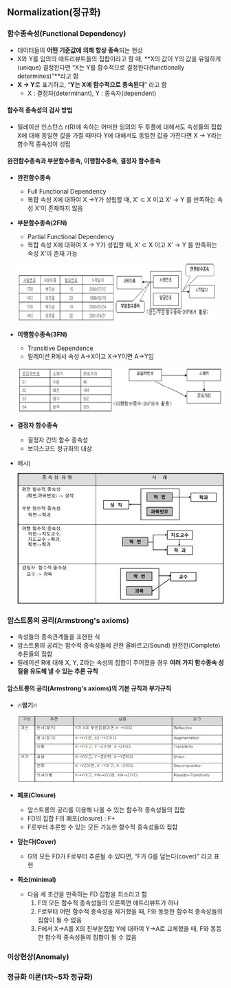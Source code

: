 ## Normalization(정규화)



### 함수종속성(Functional Dependency)

- 데이터들이 **어떤 기준값에 의해 항상 종속**되는 현상
- X와 Y를 임의의 애트리뷰트들의 집합이라고 할 때, **X의 값이 Y의 값을 유일하게(unique) 결정한다면 “X는 Y를 함수적으로 결정한다(functionally determines)”**라고 함
- **X → Y**로 표기하고, “**Y는 X에 함수적으로 종속된다**” 라고 함
  - X : 결정자(determinant), Y : 종속자(dependent)



#### 함수적 종속성의 검사 방법

- 릴레이션 인스턴스 r(R)에 속하는 어떠한 임의의 두 투플에 대해서도 속성들의 집합 X에 대해 동일한 값을 가질 때마다 Y에 대해서도 동일한 값을 가진다면 X → Y라는 함수적 종속성이 성립



#### 완전함수종속과 부분함수종속, 이행함수종속, 결정자 함수종속

- **완전함수종속**
  - Full Functional Dependency
  - 복합 속성 X에 대하여 X →Y가 성립할 때, X’ ⊂ X 이고 X’ → Y 를 만족하는 속성 X'이 존재하지 않음

- **부분함수종속(2FN)**

  - Partial Functional Dependency
  - 복합 속성 X에 대하여 X → Y가 성립할 때, X’ ⊂ X 이고 X’ → Y 를 만족하는 속성 X'이 존재 가능

   ![image-20201019231013556](..\img\image-20201019231013556.png)

  

- **이행함수종속(3FN)**

  - Transitive Dependence
  - 릴레이션 R에서 속성 A→X이고 X→Y이면 A→Y임

   ![image-20201019231247105](..\img\image-20201019231247105.png)

- **결정자 함수종속**

  - 결정자 간의 함수 종속성
  - 보이스코드 정규화의 대상

- 예시)

   <img src="..\img\image-20201019231429225.png" alt="image-20201019231429225" style="zoom:80%;" />

  



### 암스트롱의 공리(Armstrong's axioms)

- 속성들의 종속관계들을 표현한 식
- 암스트롱의 공리는 함수적 종속성들에 관한 올바르고(Sound) 완전한(Complete) 추론들의 집합
- 릴레이션 R에 대해 X, Y, Z라는 속성의 집합이 주어졌을 경우 **여러 가지 함수종속 성질을 유도해 낼 수 있는 추론 규칙**



#### 암스트롱의 공리(Armstrong's axioms)의 기본 규칙과 부가규칙

- :fire:**암기**:fire:

  ​	<img src="..\img\image-20201019232646632.png" alt="image-20201019232646632" style="zoom:80%;" />

  

- **폐포(Closure)**

  - 암스트롱의 공리를 이용해 나올 수 있는 함수적 종속성들의 집합
  - FD의 집합 F의 폐포(closure) : F+
  - F로부터 추론할 수 있는 모든 가능한 함수적 종속성들의 집합

- **덮는다(Cover)**

  - G의 모든 FD가 F로부터 추론될 수 있다면,  “F가 G를 덮는다(cover)” 라고 표현

- **최소(minimal)**

  - 다음 세 조건을 만족하는 FD 집합을 최소라고 함
    1. F의 모든 함수적 종속성들의 오른쪽편 애트리뷰트가 하나
    2. F로부터 어떤 함수적 종속성을 제거했을 때, F와 동등한 함수적 종속성들의 집합이 될 수 없음
    3.  F에서 X→A를 X의 진부분집합 Y에 대하여 Y→A로 교체했을 때, F와 동등한 함수적 종속성들의 집합이 될 수 없음



### 이상현상(Anomaly)



### 정규화 이론(1차~5차 정규화)

